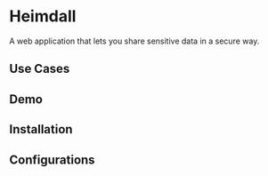 # Heimdall

A web application that lets you share sensitive data in a secure way.

## Use Cases

## Demo

## Installation

## Configurations
